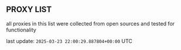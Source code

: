 ## PROXY LIST

all proxies in this list were collected from open sources and tested for functionality

last update: `2025-03-23 22:00:29.887804+00:00` UTC